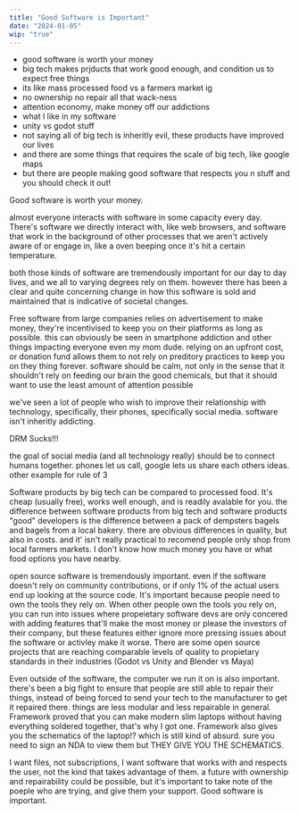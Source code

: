 ```yaml
---
title: "Good Software is Important" 
date: "2024-01-05"
wip: "true"
---
```


- good software is worth your money
- big tech makes prjducts that work good enough, and condition us to expect free things
- its like mass processed food vs a farmers market ig
- no ownership no repair all that wack-ness
- attention economy, make money off our addictions
- what I like in my software
- unity vs godot stuff
- not saying all of big tech is inheritly evil, these products have improved our lives
- and there are some things that requires the scale of big tech, like google maps
- but there are people making good software that respects you n stuff and you should check it out!

Good software is worth your money. 

almost everyone interacts with software in some capacity every day. There's software we directly interact with, like web browsers, and software that work in the background of other processes that we aren't actively aware of or engage in, like a oven beeping once it's hit a certain temperature. 

both those kinds of software are tremendously important for our day to day lives, and we all to varying degrees rely on them. however there has been a clear and quite concerning change in how this software is sold and maintained that is indicative of societal changes.

Free software from large companies relies on advertisement to make money, they're incentivised to keep you on their platforms as long as possible. this can obviously be seen in smartphone addiction and other things impacting everyone even my mom dude. relying on an upfront cost, or donation fund allows them to not rely on preditory practices to keep you on they thing forever. software should be calm, not only in the sense that it shouldn't rely on feeding our brain the good chemicals, but that it should want to use the least amount of attention possible

we've seen a lot of people who wish to improve their relationship with technology, specifically, their phones, specifically social media. software isn't inheritly addicting.

DRM Sucks!!!

the goal of social media (and all technology really) should be to connect humans together. phones let us call, google lets us share each others ideas. other example for rule of 3

Software products by big tech can be compared to processed food. It's cheap (usually free), works well enough, and is readily avalable for you. the difference between software products from big tech and software products "good" developers is the difference between a pack of dempsters bagels and bagels from a local bakery. there are obvious differences in quality, but also in costs. and it' isn't really practical to recomend people only shop from local farmers markets. I don't know how much money you have or what food options you have nearby. 

open source software is tremendously important. even if the software doesn't rely on community contributions, or if only 1% of the actual users end up looking at the source code. It's important because people need to own the tools they rely on. When other people own the tools you rely on, you can run into issues where propeietary software devs are only concered with adding features that'll make the most money or please the investors of their company, but these features either ignore more pressing issues about the software or activley make it worse. There are some open source projects that are reaching comparable levels of quality to propietary standards in their industries (Godot vs Unity and Blender vs Maya)


Even outside of the software, the computer we run it on is also important. there's been a big fight to ensure that people are still able to repair their things, instead of being forced to send your tech to the manufacturer to get it repaired there. things are less modular and less repairable in general. Framework proved that you can make modern slim laptops without having everything soldered together, that's why I got one. Framework also gives you the schematics of the laptop!? which is still kind of absurd. sure you need to sign an NDA to view them but THEY GIVE YOU THE SCHEMATICS. 

I want files, not subscriptions, I want software that works with and respects the user, not the kind that takes advantage of them. a future with ownership and repairability could be possible, but it's important to take note of the poeple who are trying, and give them your support. Good software is important.